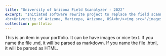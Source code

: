```yaml
---
title: "University of Arizona Field Scanalyzer - 2022"
excerpt: "Initiated software rewrite project to replace the field scanner operating and acquisition software, integrate new equipment, and modernize the system.
<br>University of Arizona, Maricopa, Arizona, USA<br/><img src='/images/sorghum_thermal_enhanced.gif'>"
collection: portfolio
---
```


This is an item in your portfolio. It can be have images or nice text. If you name the file .md, it will be parsed as markdown. If you name the file .html, it will be parsed as HTML. 
